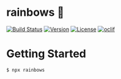 rainbows :rainbow:
========

[![Build Status](https://travis-ci.org/Unicorns/rainbows.svg?branch=master)](https://travis-ci.org/Unicorns/rainbows)
[![Version](https://img.shields.io/npm/v/rainbows)](https://npmjs.org/package/rainbows)
[![License](https://img.shields.io/npm/l/rainbows)](https://github.com/Unicorns/rainbows/blob/master/package.json)
[![oclif](https://img.shields.io/badge/cli-oclif-brightgreen)](https://oclif.io)

<!-- toc -->
# Getting Started

```bash
$ npx rainbows
```
